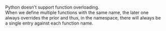 

Python doesn't support function overloading.  
When we define multiple functions with the same name, the later one always overrides the prior and thus, in the namespace, there will always be a single entry against each function name.
